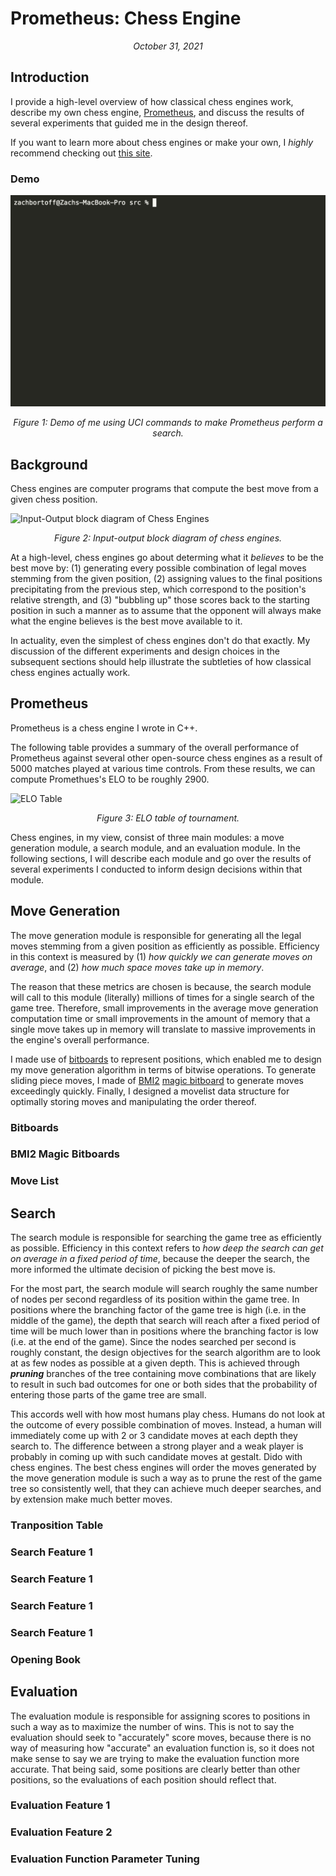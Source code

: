 # Prometheus: Chess Engine
*<p style="text-align: center;">October 31, 2021</p>*

## Introduction
I provide a high-level overview of how classical chess engines work, describe my own chess engine, [Prometheus](https://github.com/zborffs/Prometheus), and discuss the results of several experiments that guided me in the design thereof.

If you want to learn more about chess engines or make your own, I *highly* recommend checking out [this site](https://chessprogramming.org/). 

### Demo
![Demonstration of Engine Output](prometheus-images/senpai_terminal.gif)
*<p style="text-align: center;">Figure 1: Demo of me using UCI commands to make Prometheus perform a search.</p>*

## Background
Chess engines are computer programs that compute the best move from a given chess position.

![Input-Output block diagram of Chess Engines]()
*<p style="text-align: center;">Figure 2: Input-output block diagram of chess engines.</p>*

At a high-level, chess engines go about determing what it *believes* to be the best move by: (1) generating every possible combination of legal moves stemming from the given position, (2) assigning values to the final positions precipitating from the previous step, which correspond to the position's relative strength, and (3) "bubbling up" those scores back to the starting position in such a manner as to assume that the opponent will always make what the engine believes is the best move available to it. 

In actuality, even the simplest of chess engines don't do that exactly. My discussion of the different experiments and design choices in the subsequent sections should help illustrate the subtleties of how classical chess engines actually work.


## Prometheus
Prometheus is a chess engine I wrote in C++.

The following table provides a summary of the overall performance of Prometheus against several other open-source chess engines as a result of 5000 matches played at various time controls. From these results, we can compute Promethues's ELO to be roughly 2900. 

![ELO Table]()
*<p style="text-align: center;">Figure 3: ELO table of tournament.</p>*

Chess engines, in my view, consist of three main modules: a move generation module, a search module, and an evaluation module. In the following sections, I will describe each module and go over the results of several experiments I conducted to inform design decisions within that module.

## Move Generation
The move generation module is responsible for generating all the legal moves stemming from a given position as efficiently as possible. Efficiency in this context is measured by (1) *how quickly we can generate moves on average*, and (2) *how much space moves take up in memory*. 

The reason that these metrics are chosen is because, the search module will call to this module (literally) millions of times for a single search of the game tree. Therefore, small improvements in the average move generation computation time or small improvements in the amount of memory that a single move takes up in memory will translate to massive improvements in the engine's overall performance.

I made use of [bitboards](https://www.chessprogramming.org/Bitboards) to represent positions, which enabled me to design my move generation algorithm in terms of bitwise operations. To generate sliding piece moves, I made of [BMI2](https://en.wikipedia.org/wiki/X86_Bit_manipulation_instruction_set) [magic bitboard](https://www.chessprogramming.org/Magic_Bitboards) to generate moves exceedingly quickly. Finally, I designed a movelist data structure for optimally storing moves and manipulating the order thereof.

### Bitboards

### BMI2 Magic Bitboards

### Move List


## Search
The search module is responsible for searching the game tree as efficiently as possible. Efficiency in this context refers to *how deep the search can get on average in a fixed period of time*, because the deeper the search, the more informed the ultimate decision of picking the best move is. 

For the most part, the search module will search roughly the same number of nodes per second regardless of its position within the game tree. In positions where the branching factor of the game tree is high (i.e. in the middle of the game), the depth that search will reach after a fixed period of time will be much lower than in positions where the branching factor is low (i.e. at the end of the game). Since the nodes searched per second is roughly constant, the design objectives for the search algorithm are to look at as few nodes as possible at a given depth. This is achieved through ***pruning*** branches of the tree containing move combinations that are likely to result in such bad outcomes for one or both sides that the probability of entering those parts of the game tree are small.

This accords well with how most humans play chess. Humans do not look at the outcome of every possible combination of moves. Instead, a human will immediately come up with 2 or 3 candidate moves at each depth they search to. The difference between a strong player and a weak player is probably in coming up with such candidate moves at gestalt. Dido with chess engines. The best chess engines will order the moves generated by the move generation module is such a way as to prune the rest of the game tree so consistently well, that they can achieve much deeper searches, and by extension make much better moves. 

### Tranposition Table

### Search Feature 1
### Search Feature 1
### Search Feature 1
### Search Feature 1

### Opening Book

## Evaluation
The evaluation module is responsible for assigning scores to positions in such a way as to maximize the number of wins. This is not to say the evaluation should seek to "accurately" score moves, because there is no way of measuring how "accurate" an evaluation function is, so it does not make sense to say we are trying to make the evaluation function more accurate. That being said, some positions are clearly better than other positions, so the evaluations of each position should reflect that. 

### Evaluation Feature 1

### Evaluation Feature 2

### Evaluation Function Parameter Tuning
